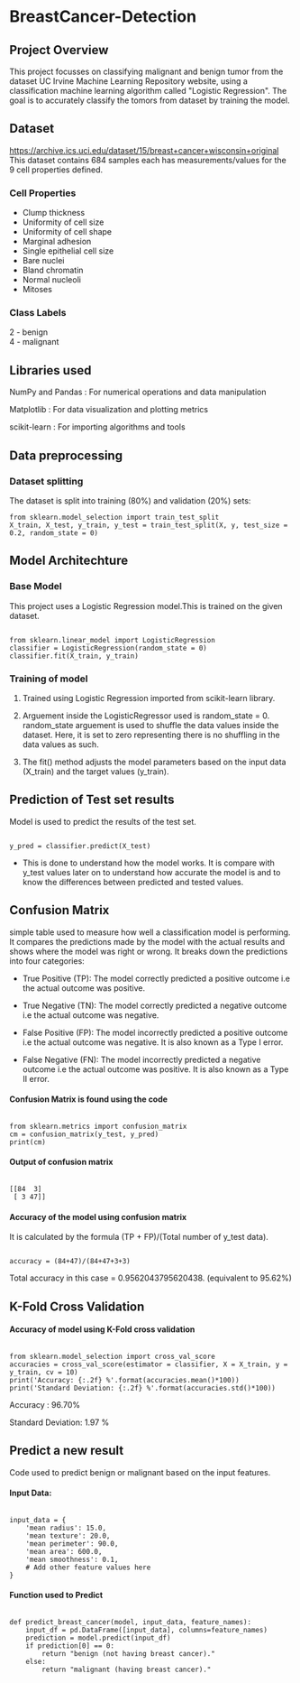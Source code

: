 # BreastCancer-Detection


## Project Overview

This project focusses on classifying malignant and benign tumor from the dataset UC Irvine Machine Learning Repository website, using a classification machine learning algorithm called "Logistic Regression". The goal is to accurately classify the tomors from dataset by training the model.


## Dataset

https://archive.ics.uci.edu/dataset/15/breast+cancer+wisconsin+original
This dataset contains 684 samples each has measurements/values for the 9 cell properties defined.

### Cell Properties

- Clump thickness
- Uniformity of cell size
- Uniformity of cell shape
- Marginal adhesion
- Single epithelial cell size
- Bare nuclei
- Bland chromatin
- Normal nucleoli
- Mitoses
  
### Class Labels

2 - benign                                                                          
4 - malignant

## Libraries used

NumPy and Pandas : For numerical operations and data manipulation    

Matplotlib : For data visualization and plotting metrics       

scikit-learn : For importing algorithms and tools


## Data preprocessing

### Dataset splitting

The dataset is split into training (80%) and validation (20%) sets:

```
from sklearn.model_selection import train_test_split                                                                              
X_train, X_test, y_train, y_test = train_test_split(X, y, test_size = 0.2, random_state = 0)

```
## Model Architechture

### Base Model
This project uses a Logistic Regression model.This is trained on the given dataset.

```

from sklearn.linear_model import LogisticRegression
classifier = LogisticRegression(random_state = 0)
classifier.fit(X_train, y_train)

```


### Training of model
1. Trained using Logistic Regression imported from scikit-learn library.

2. Arguement inside the LogisticRegressor used is random_state = 0. random_state arguement is used to shuffle the data values inside the dataset.
Here, it is set to zero representing there is no shuffling in the data values as such.

3. The fit() method adjusts the model parameters based on the input data (X_train) and the target values (y_train).


## Prediction of Test set results

Model is used to predict the results of the test set.

```

y_pred = classifier.predict(X_test)

```

- This is done to understand how the model works. It is compare with y_test values later on to understand how accurate the model is and to know the differences between predicted and tested values.
  

## Confusion Matrix

simple table used to measure how well a classification model is performing. It compares the predictions made by the model with the actual results and shows where the model was right or wrong. It breaks down the predictions into four categories:

- True Positive (TP): The model correctly predicted a positive outcome i.e the actual outcome was positive.
  
- True Negative (TN): The model correctly predicted a negative outcome i.e the actual outcome was negative.
  
- False Positive (FP): The model incorrectly predicted a positive outcome i.e the actual outcome was negative. It is also known as a Type I error.
  
- False Negative (FN): The model incorrectly predicted a negative outcome i.e the actual outcome was positive. It is also known as a Type II error.

#### Confusion Matrix is found using the code

```

from sklearn.metrics import confusion_matrix
cm = confusion_matrix(y_test, y_pred)
print(cm)

```

#### Output of confusion matrix

```

[[84  3]
 [ 3 47]]

```

#### Accuracy of the model using confusion matrix

It is calculated by the formula (TP + FP)/(Total number of y_test data).

```

accuracy = (84+47)/(84+47+3+3)

```

Total accuracy in this case = 0.9562043795620438.
(equivalent to 95.62%)


## K-Fold Cross Validation

#### Accuracy of model using K-Fold cross validation

```

from sklearn.model_selection import cross_val_score
accuracies = cross_val_score(estimator = classifier, X = X_train, y = y_train, cv = 10)
print('Accuracy: {:.2f} %'.format(accuracies.mean()*100))
print('Standard Deviation: {:.2f} %'.format(accuracies.std()*100))

```

Accuracy : 96.70%                                                                                                              

Standard Deviation: 1.97 %

## Predict a new result

Code used to predict benign or malignant based on the input features.

#### Input Data:

```

input_data = {
    'mean radius': 15.0,
    'mean texture': 20.0,
    'mean perimeter': 90.0,
    'mean area': 600.0,
    'mean smoothness': 0.1,
    # Add other feature values here
}

```


#### Function used to Predict

```

def predict_breast_cancer(model, input_data, feature_names):
    input_df = pd.DataFrame([input_data], columns=feature_names)
    prediction = model.predict(input_df)
    if prediction[0] == 0:
        return "benign (not having breast cancer)."
    else:
        return "malignant (having breast cancer)."

```

